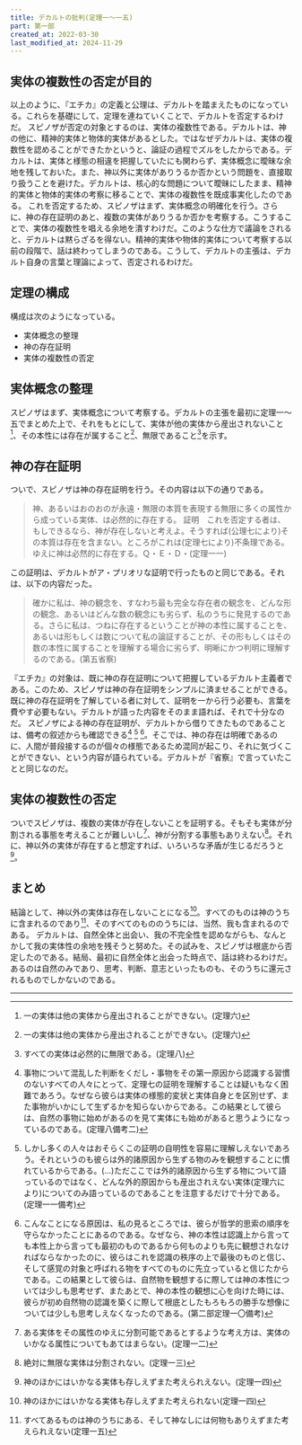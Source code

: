 ```yaml
---
title: デカルトの批判(定理一～一五)
part: 第一部
created_at: 2022-03-30
last_modified_at: 2024-11-29
---
```


## 実体の複数性の否定が目的

以上のように、『エチカ』の定義と公理は、デカルトを踏まえたものになっている。これらを基礎にして、定理を連ねていくことで、デカルトを否定するわけだ。
スピノザが否定の対象とするのは、実体の複数性である。デカルトは、神の他に、精神的実体と物体的実体があるとした。ではなぜデカルトは、実体の複数性を認めることができたかというと、論証の過程でズルをしたからである。デカルトは、実体と様態の相違を把握していたにも関わらず、実体概念に曖昧な余地を残しておいた。また、神以外に実体がありうるか否かという問題を、直接取り扱うことを避けた。デカルトは、核心的な問題について曖昧にしたまま、精神的実体と物体的実体の考察に移ることで、実体の複数性を既成事実化したのである。
これを否定するため、スピノザはまず、実体概念の明確化を行う。さらに、神の存在証明のあと、複数の実体がありうるか否かを考察する。こうすることで、実体の複数性を唱える余地を潰すわけだ。このような仕方で議論をされると、デカルトは黙らざるを得ない。精神的実体や物体的実体について考察する以前の段階で、話は終わってしまうのである。こうして、デカルトの主張は、デカルト自身の言葉と理論によって、否定されるわけだ。

## 定理の構成

構成は次のようになっている。

- 実体概念の整理
- 神の存在証明
- 実体の複数性の否定

## 実体概念の整理

スピノザはまず、実体概念について考察する。デカルトの主張を最初に定理一～五でまとめた上で、それをもとにして、実体が他の実体から産出されないこと[^ref1-1]、その本性には存在が属すること[^ref1-1]、無限であること[^ref1-3]を示す。

[^ref1-1]:一の実体は他の実体から産出されることができない。(定理六)

[^ref1-2]:実体の本性には存在することが属する。(定理七)

[^ref1-3]:すべての実体は必然的に無限である。(定理八)

## 神の存在証明

ついで、スピノザは神の存在証明を行う。その内容は以下の通りである。

>神、あるいはおのおのが永遠・無限の本質を表現する無限に多くの属性から成っている実体、は必然的に存在する。
>証明　これを否定する者は、もしできるなら、神が存在しないと考えよ。そうすれば(公理七により)その本質は存在を含まない。ところがこれは(定理七により)不条理である。ゆえに神は必然的に存在する。Ｑ・Ｅ・Ｄ・(定理一一)

この証明は、デカルトがア・プリオリな証明で行ったものと同じである。それは、以下の内容だった。

>確かに私は、神の観念を、すなわち最も完全な存在者の観念を、どんな形の観念、あるいはどんな数の観念にも劣らず、私のうちに発見するのである。さらに私は、つねに存在するということが神の本性に属することを、あるいは形もしくは数について私の論証することが、その形もしくはその数の本性に属することを理解する場合に劣らず、明晰にかつ判明に理解するのである。(第五省察)

『エチカ』の対象は、既に神の存在証明について把握しているデカルト主義者である。このため、スピノザは神の存在証明をシンプルに済ませることができる。既に神の存在証明を了解している者に対して、証明を一から行う必要も、言葉を費やす必要もない。デカルトが語った内容をそのまま語れば、それで十分なのだ。
スピノザによる神の存在証明が、デカルトから借りてきたものであることは、備考の叙述からも確認できる[^ref2-1] [^ref2-2] [^ref2-3]。そこでは、神の存在は明確であるのに、人間が普段接するのが個々の様態であるため混同が起こり、それに気づくことができない、という内容が語られている。デカルトが『省察』で言っていたことと同じなのだ。

[^ref2-1]:事物について混乱した判断をくだし・事物をその第一原因から認識する習慣のないすべての人々にとって、定理七の証明を理解することは疑いもなく困難であろう。なぜなら彼らは実体の様態的変状と実体自身とを区別せず、また事物がいかにして生ずるかを知らないからである。この結果として彼らは、自然の事物に始めがあるのを見て実体にも始めがあると思うようになっているのである。(定理八備考二)

[^ref2-2]:しかし多くの人々はおそらくこの証明の自明性を容易に理解しえないであろう。それというのも彼らは外的諸原因から生ずる物のみを観想することに慣れているからである。(...)ただここでは外的諸原因から生ずる物について語っているのではなく、どんな外的原因からも産出されえない実体(定理六により)についてのみ語っているのであることを注意するだけで十分である。(定理一一備考)

[^ref2-3]:こんなことになる原因は、私の見るところでは、彼らが哲学的思索の順序を守らなかったことにあるのである。なぜなら、神の本性は認識上から言っても本性上から言っても最初のものであるから何ものよりも先に観想されなければならなかったのに、彼らはこれを認識の秩序の上で最後のものと信じ、そして感覚の対象と呼ばれる物をすべてのものに先立っていると信じたからである。この結果として彼らは、自然物を観想するに際しては神の本性については少しも思考せず、またあとで、神の本性の観想に心を向けた時には、彼らが初め自然物の認識を築くに際して根底としたもろもろの勝手な想像については少しも思考しえなくなったのである。(第二部定理一〇備考)

## 実体の複数性の否定

ついでスピノザは、複数の実体が存在しないことを証明する。そもそも実体が分割される事態を考えることが難しいし[^ref3-1]、神が分割する事態もありえない[^ref3-2]。それに、神以外の実体が存在すると想定すれば、いろいろな矛盾が生じるだろうと[^ref3-3]。

[^ref3-1]:ある実体をその属性のゆえに分割可能であるとするような考え方は、実体のいかなる属性についてもあてはまらない。(定理一二)

[^ref3-2]:絶対に無限な実体は分割されない。(定理一三)

[^ref3-3]:神のほかにはいかなる実体も存しえずまた考えられえない。(定理一四)

## まとめ

結論として、神以外の実体は存在しないことになる[^ref4-1]。すべてのものは神のうちに含まれるのであり[^ref4-2]、そのすべてのもののうちには、当然、我も含まれるのである。
デカルトは、自然全体と出会い、我の不完全性を認めながらも、なんとかして我の実体性の余地を残そうと努めた。その試みを、スピノザは根底から否定したのである。結局、最初に自然全体と出会った時点で、話は終わるわけだ。あるのは自然のみであり、思考、判断、意志といったものも、そのうちに還元されるものでしかないのである。

[^ref4-1]:神のほかにはいかなる実体も存しえずまた考えられない(定理一四)

[^ref4-2]:すべてあるものは神のうちにある、そして神なしには何物もありえずまた考えられえない(定理一五)

---